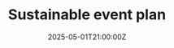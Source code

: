 ---
title: Sustainable event plan
linkTitle: Sustainable event plan
date: '2025-05-01T21:00:00Z'
weight: 1
description: No content
draft: false
ref: sustainable-event-plan
---